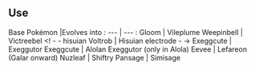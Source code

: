 ## Use
Base Pokémon |Evolves into
: --- | --- :
Gloom | Vileplume
Weepinbell | Victreebel
<! - - hisuian Voltrob | Hisuian electrode - ->
Exeggcute | Exeggutor
Exeggcute | Alolan Exeggutor (only in Alola)
Eevee | Lefareon (Galar onward)
Nuzleaf | Shiftry
Pansage | Simisage